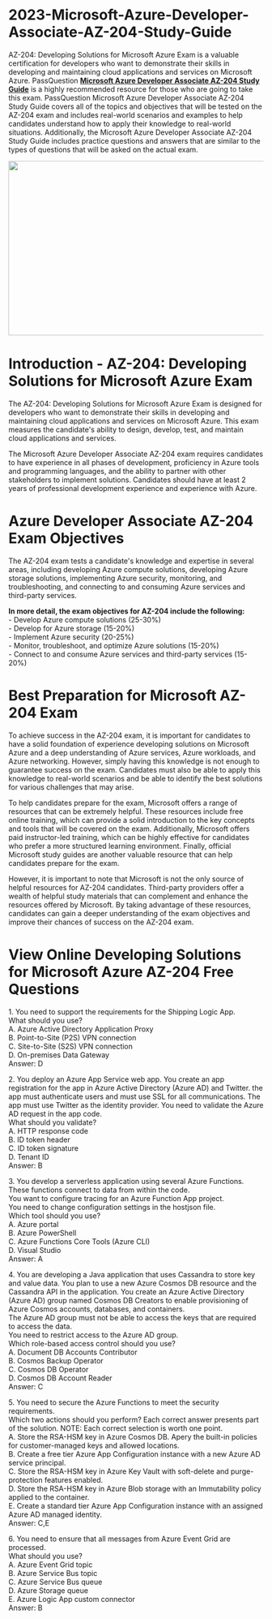 # 2023-Microsoft-Azure-Developer-Associate-AZ-204-Study-Guide
<p>AZ-204: Developing Solutions for Microsoft Azure Exam is a valuable certification for developers who want to demonstrate their skills in developing and maintaining cloud applications and services on Microsoft Azure. PassQuestion <strong><a href="https://www.passquestion.com/az-204.html">Microsoft Azure Developer Associate AZ-204 Study Guide</a></strong> is a highly recommended resource for those who are going to take this exam. PassQuestion Microsoft Azure Developer Associate AZ-204 Study Guide covers all of the topics and objectives that will be tested on the AZ-204 exam and includes real-world scenarios and examples to help candidates understand how to apply their knowledge to real-world situations. Additionally, the Microsoft Azure Developer Associate AZ-204 Study Guide includes practice questions and answers that are similar to the types of questions that will be asked on the actual exam.</p>

<p><img alt="" src="https://www.passquestion.com/uploads/pqcom/images/20230615/9309b616b84a016b030729254f9405e3.png" style="height:344px; width:628px" /></p>

<h1>Introduction -&nbsp;AZ-204: Developing Solutions for Microsoft Azure Exam</h1>

<p>The AZ-204: Developing Solutions for Microsoft Azure Exam is designed for developers who want to demonstrate their skills in developing and maintaining cloud applications and services on Microsoft Azure. This exam measures the candidate&#39;s ability to design, develop, test, and maintain cloud applications and services.</p>

<p>The Microsoft Azure Developer Associate AZ-204 exam requires candidates to have experience in all phases of development, proficiency in Azure tools and programming languages, and the ability to partner with other stakeholders to implement solutions. Candidates should have at least 2 years of professional development experience and experience with Azure.</p>

<h1>Azure Developer Associate AZ-204 Exam Objectives</h1>

<p>The AZ-204 exam tests a candidate&#39;s knowledge and expertise in several areas, including developing Azure compute solutions, developing Azure storage solutions, implementing Azure security, monitoring, and troubleshooting, and connecting to and consuming Azure services and third-party services.</p>

<p><strong>In more detail, the exam objectives for AZ-204 include the following:</strong><br />
- Develop Azure compute solutions (25-30%)<br />
- Develop for Azure storage (15-20%)<br />
- Implement Azure security (20-25%)<br />
- Monitor, troubleshoot, and optimize Azure solutions (15-20%)<br />
- Connect to and consume Azure services and third-party services (15-20%)</p>

<h1>Best Preparation for Microsoft AZ-204 Exam</h1>

<p>To achieve success in the AZ-204 exam, it is important for candidates to have a solid foundation of experience developing solutions on Microsoft Azure and a deep understanding of Azure services, Azure workloads, and Azure networking. However, simply having this knowledge is not enough to guarantee success on the exam. Candidates must also be able to apply this knowledge to real-world scenarios and be able to identify the best solutions for various challenges that may arise.</p>

<p>To help candidates prepare for the exam, Microsoft offers a range of resources that can be extremely helpful. These resources include free online training, which can provide a solid introduction to the key concepts and tools that will be covered on the exam. Additionally, Microsoft offers paid instructor-led training, which can be highly effective for candidates who prefer a more structured learning environment. Finally, official Microsoft study guides are another valuable resource that can help candidates prepare for the exam.</p>

<p>However, it is important to note that Microsoft is not the only source of helpful resources for AZ-204 candidates. Third-party providers offer a wealth of helpful study materials that can complement and enhance the resources offered by Microsoft. By taking advantage of these resources, candidates can gain a deeper understanding of the exam objectives and improve their chances of success on the AZ-204 exam.</p>

<h1>View Online Developing Solutions for Microsoft Azure AZ-204 Free Questions</h1>

<p>1. You need to support the requirements for the Shipping Logic App.<br />
What should you use?<br />
A. Azure Active Directory Application Proxy<br />
B. Point-to-Site (P2S) VPN connection<br />
C. Site-to-Site (S2S) VPN connection<br />
D. On-premises Data Gateway<br />
Answer: D</p>

<p>2. You deploy an Azure App Service web app. You create an app registration for the app in Azure Active Directory (Azure AD) and Twitter. the app must authenticate users and must use SSL for all communications. The app must use Twitter as the identity provider. You need to validate the Azure AD request in the app code.<br />
What should you validate?<br />
A. HTTP response code<br />
B. ID token header<br />
C. ID token signature<br />
D. Tenant ID<br />
Answer: B</p>

<p>3. You develop a serverless application using several Azure Functions. These functions connect to data from within the code.<br />
You want to configure tracing for an Azure Function App project.<br />
You need to change configuration settings in the hostjson file.<br />
Which tool should you use?<br />
A. Azure portal<br />
B. Azure PowerShell<br />
C. Azure Functions Core Tools (Azure CLI)<br />
D. Visual Studio<br />
Answer: A</p>

<p>4. You are developing a Java application that uses Cassandra to store key and value data. You plan to use a new Azure Cosmos DB resource and the Cassandra API in the application. You create an Azure Active Directory (Azure AD) group named Cosmos DB Creators to enable provisioning of Azure Cosmos accounts, databases, and containers.<br />
The Azure AD group must not be able to access the keys that are required to access the data.<br />
You need to restrict access to the Azure AD group.<br />
Which role-based access control should you use?<br />
A. Document DB Accounts Contributor<br />
B. Cosmos Backup Operator<br />
C. Cosmos DB Operator<br />
D. Cosmos DB Account Reader<br />
Answer: C</p>

<p>5. You need to secure the Azure Functions to meet the security requirements.<br />
Which two actions should you perform? Each correct answer presents part of the solution. NOTE: Each correct selection is worth one point.<br />
A. Store the RSA-HSM key in Azure Cosmos DB. Apery the built-in policies for customer-managed keys and allowed locations.<br />
B. Create a free tier Azure App Configuration instance with a new Azure AD service principal.<br />
C. Store the RSA-HSM key in Azure Key Vault with soft-delete and purge-protection features enabled.<br />
D. Store the RSA-HSM key in Azure Blob storage with an Immutability policy applied to the container.<br />
E. Create a standard tier Azure App Configuration instance with an assigned Azure AD managed identity.<br />
Answer: C,E</p>

<p>6. You need to ensure that all messages from Azure Event Grid are processed.<br />
What should you use?<br />
A. Azure Event Grid topic<br />
B. Azure Service Bus topic<br />
C. Azure Service Bus queue<br />
D. Azure Storage queue<br />
E. Azure Logic App custom connector<br />
Answer: B</p>

